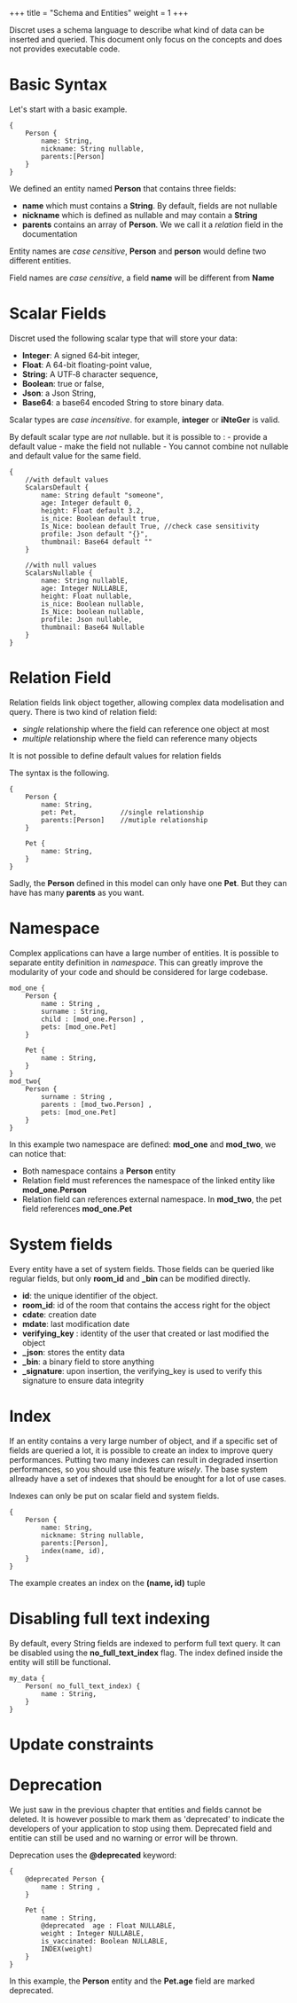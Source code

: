 +++
title = "Schema and Entities"
weight = 1
+++

Discret uses a schema language to describe what kind of data can be inserted and queried. This document only focus on the concepts and does not provides executable code.

# Basic Syntax 

Let's start with a basic example.
```gql
{
    Person {
        name: String,
        nickname: String nullable,
        parents:[Person]
    }
}
```
We defined an entity named **Person** that contains three fields:
- **name** which must contains a **String**. By default, fields are not nullable 
- **nickname** which is defined as nullable and may contain a **String**
- **parents** contains an array of **Person**. We we call it a *relation* field in the documentation 

Entity names are *case censitive*, **Person** and  **person** would define two different entities.

Field names are *case censitive*, a field **name** will be different from **Name** 

# Scalar Fields
Discret used the following scalar type that will store your data:

- **Integer**: A signed 64‐bit integer,
- **Float**: A 64-bit floating-point value,
- **String**: A UTF‐8 character sequence,
- **Boolean**: true or false,
- **Json**: a Json String,
- **Base64**: a base64 encoded String to store binary data.

Scalar types are *case incensitive*. for example, **integer** or **iNteGer** is valid.

By default scalar type are *not* nullable. but it is possible to :
    - provide a default value
    - make the field not nullable
    - 
You cannot combine not nullable and default value for the same field.

```gql
{   
    //with default values
    ScalarsDefault {
        name: String default "someone",
        age: Integer default 0,
        height: Float default 3.2,
        is_nice: Boolean default true,
        Is_Nice: boolean default True, //check case sensitivity
        profile: Json default "{}",                
        thumbnail: Base64 default ""
    }

    //with null values
    ScalarsNullable {
        name: String nullablE,
        age: Integer NULLABLE,
        height: Float nullable,
        is_nice: Boolean nullable,
        Is_Nice: boolean nullable, 
        profile: Json nullable,                 
        thumbnail: Base64 Nullable
    }
}
``` 




# Relation Field
Relation fields link object together, allowing complex data modelisation and query.
There is two kind of relation field:
- *single* relationship where the field can reference one object at most 
- *multiple* relationship where the field can reference many objects

It is not possible to define default values for relation fields 

The syntax is the following.
```gql
{
    Person {
        name: String,
        pet: Pet,           //single relationship
        parents:[Person]    //mutiple relationship
    }

    Pet {
        name: String,
    }
}
```
Sadly, the **Person** defined in this model can only have one **Pet**. But they can have has many **parents** as you want.

# Namespace
Complex applications can have a large number of entities. It is possible to separate entity definition in *namespace*. This can greatly improve the modularity of your code and should be considered for large codebase.

```gql
mod_one {
    Person {
        name : String ,
        surname : String,
        child : [mod_one.Person] ,
        pets: [mod_one.Pet]
    }

    Pet {
        name : String,
    }
}
mod_two{
    Person {
        surname : String ,
        parents : [mod_two.Person] ,
        pets: [mod_one.Pet]
    }
}

```
In this example two namespace are defined: **mod_one** and **mod_two**, we can notice that:
 - Both namespace contains a **Person** entity
 - Relation field must references the namespace of the linked entity like **mod_one.Person**
 - Relation field can references external namespace. In **mod_two**, the pet field references **mod_one.Pet**



# System fields 
Every entity have a set of system fields. Those fields can be queried like regular fields, but only **room_id** and **_bin** can be modified directly.

- **id**: the unique identifier of the object.
- **room_id**: id of the room that contains the access right for the object
- **cdate**: creation date
- **mdate**: last modification date
- **verifying_key** : identity of the user that created or last modified the object
- **_json**: stores the entity data
- **_bin**: a binary field to store anything
- **_signature**: upon insertion, the verifying_key is used to verify this signature to ensure data integrity


# Index
If an entity contains a very large number of object, and if a specific set of fields are queried a lot, it is possible to create an index to improve query performances. Putting two many indexes can result in degraded insertion performances, so you should use this feature *wisely*. The base system allready have a set of indexes that should be enought for a lot of use cases. 
 
Indexes can only be put on scalar field and system fields. 
```gql
{
    Person {
        name: String,
        nickname: String nullable,
        parents:[Person],
        index(name, id),
    }
}
```
The example creates an index on the **(name, id)** tuple


# Disabling full text indexing
By default, every String fields are indexed to perform full text query. It can be disabled using the **no_full_text_index** flag.
The index defined inside the entity will still be functional.

```gql
my_data {
    Person( no_full_text_index) {
        name : String,
    }
}
```

# Update constraints




# Deprecation
We just saw in the previous chapter that entities and fields cannot be deleted. It is however possible to mark them as 'deprecated' to indicate the developers of your application to stop using them. Deprecated field and entitie can still be used and no warning or error will be thrown.

Deprecation uses the **@deprecated** keyword:
```gql
{
    @deprecated Person {
        name : String ,
    }

    Pet {
        name : String,
        @deprecated  age : Float NULLABLE,
        weight : Integer NULLABLE,
        is_vaccinated: Boolean NULLABLE,
        INDEX(weight)
    }
}
```
In this example, the **Person** entity and the **Pet.age** field are marked deprecated. 



